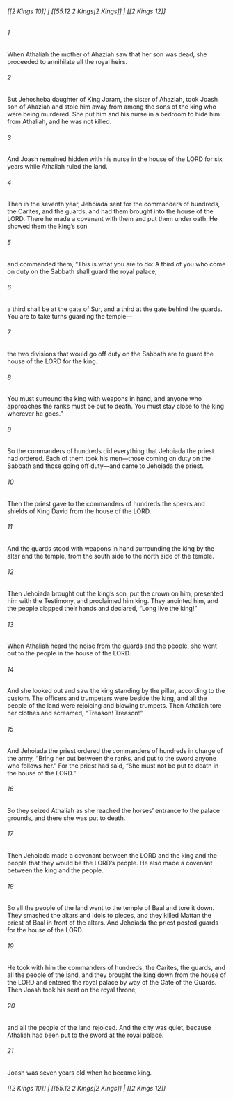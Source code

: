 
###### [[2 Kings 10]] | [[55.12 2 Kings|2 Kings]] | [[2 Kings 12]]

###### 1
When Athaliah the mother of Ahaziah saw that her son was dead, she proceeded to annihilate all the royal heirs.
###### 2
But Jehosheba daughter of King Joram, the sister of Ahaziah, took Joash son of Ahaziah and stole him away from among the sons of the king who were being murdered. She put him and his nurse in a bedroom to hide him from Athaliah, and he was not killed.
###### 3
And Joash remained hidden with his nurse in the house of the LORD for six years while Athaliah ruled the land.
###### 4
Then in the seventh year, Jehoiada sent for the commanders of hundreds, the Carites, and the guards, and had them brought into the house of the LORD. There he made a covenant with them and put them under oath. He showed them the king’s son
###### 5
and commanded them, “This is what you are to do: A third of you who come on duty on the Sabbath shall guard the royal palace,
###### 6
a third shall be at the gate of Sur, and a third at the gate behind the guards. You are to take turns guarding the temple—
###### 7
the two divisions that would go off duty on the Sabbath are to guard the house of the LORD for the king.
###### 8
You must surround the king with weapons in hand, and anyone who approaches the ranks must be put to death. You must stay close to the king wherever he goes.”
###### 9
So the commanders of hundreds did everything that Jehoiada the priest had ordered. Each of them took his men—those coming on duty on the Sabbath and those going off duty—and came to Jehoiada the priest.
###### 10
Then the priest gave to the commanders of hundreds the spears and shields of King David from the house of the LORD.
###### 11
And the guards stood with weapons in hand surrounding the king by the altar and the temple, from the south side to the north side of the temple.
###### 12
Then Jehoiada brought out the king’s son, put the crown on him, presented him with the Testimony, and proclaimed him king. They anointed him, and the people clapped their hands and declared, “Long live the king!”
###### 13
When Athaliah heard the noise from the guards and the people, she went out to the people in the house of the LORD.
###### 14
And she looked out and saw the king standing by the pillar, according to the custom. The officers and trumpeters were beside the king, and all the people of the land were rejoicing and blowing trumpets. Then Athaliah tore her clothes and screamed, “Treason! Treason!”
###### 15
And Jehoiada the priest ordered the commanders of hundreds in charge of the army, “Bring her out between the ranks, and put to the sword anyone who follows her.” For the priest had said, “She must not be put to death in the house of the LORD.”
###### 16
So they seized Athaliah as she reached the horses’ entrance to the palace grounds, and there she was put to death.
###### 17
Then Jehoiada made a covenant between the LORD and the king and the people that they would be the LORD’s people. He also made a covenant between the king and the people.
###### 18
So all the people of the land went to the temple of Baal and tore it down. They smashed the altars and idols to pieces, and they killed Mattan the priest of Baal in front of the altars. And Jehoiada the priest posted guards for the house of the LORD.
###### 19
He took with him the commanders of hundreds, the Carites, the guards, and all the people of the land, and they brought the king down from the house of the LORD and entered the royal palace by way of the Gate of the Guards. Then Joash took his seat on the royal throne,
###### 20
and all the people of the land rejoiced. And the city was quiet, because Athaliah had been put to the sword at the royal palace.
###### 21
Joash was seven years old when he became king.

###### [[2 Kings 10]] | [[55.12 2 Kings|2 Kings]] | [[2 Kings 12]]
